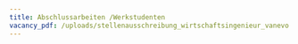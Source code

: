 ```yaml
---
title: Abschlussarbeiten /Werkstudenten
vacancy_pdf: /uploads/stellenausschreibung_wirtschaftsingenieur_vanevo.pdf
---
```

